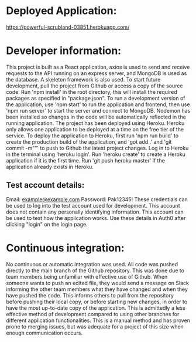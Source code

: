 # Deployed Application:
https://powerful-scrubland-03851.herokuapp.com/

# Developer information:
This project is built as a React application, axios is used to send and receive requests to the API running on an express server, and MongoDB is used as the database. A skeleton framework is also used.
To start future development, pull the project from Github or access a copy of the source code. Run 'npm install' in the root directory, this will install the required packages as specified in "package.json". To run a development version of the application, use 'npm start' to run the application and frontend, then use 'npm run server' to start the server and connect to MongoDB. Nodemon has been installed so changes in the code will be automatically reflected in the running application.
The project has been deployed using Heroku. Heroku only allows one application to be deployed at a time on the free tier of the service. To deploy the application to Heroku, first run 'npm run build' to create the production build of the application, and 'got add .' and 'git commit -m""' to push to Github the latest project changes. Log in to Heroku in the terminal using 'heroku login'. Run 'heroku create' to create a Heroku application if it is the first time. Run 'git push heroku master' if the application already exists in Heroku.

## Test account details:
Email: example@example.com
Password: Pak12345!
These credentials can be used to log into the test account used for development. This account does not contain any personally identifying information. This account can be used to test how the application works. Use these details in Auth0 after clicking "login" on the login page.

# Continuous integration:
No continuous or automatic integration was used. All code was pushed directly to the main branch of the Github repository. This was done due to team members being unfamiliar with effective use of Github. When someone wants to push an edited file, they would send a message on Slack informing the other team members what they have changed and when they have pushed the code. This informs others to pull from the repository before pushing their local copy, or before starting new changes, in order to have the most up-to-date copy of the application. This is admittedly a less effective method of development compared to using other branches for different application functionalities. This is a manual method and has proven prone to merging issues, but was adequate for a project of this size when enough communication occurs.